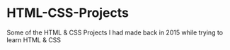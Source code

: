 # HTML-CSS-Projects

Some of the HTML & CSS Projects I had made back in 2015 while trying to learn HTML & CSS
